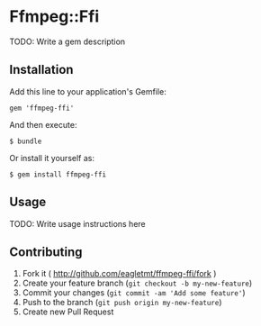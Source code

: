 # Ffmpeg::Ffi

TODO: Write a gem description

## Installation

Add this line to your application's Gemfile:

    gem 'ffmpeg-ffi'

And then execute:

    $ bundle

Or install it yourself as:

    $ gem install ffmpeg-ffi

## Usage

TODO: Write usage instructions here

## Contributing

1. Fork it ( http://github.com/eagletmt/ffmpeg-ffi/fork )
2. Create your feature branch (`git checkout -b my-new-feature`)
3. Commit your changes (`git commit -am 'Add some feature'`)
4. Push to the branch (`git push origin my-new-feature`)
5. Create new Pull Request
